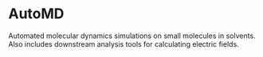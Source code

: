 # AutoMD
Automated molecular dynamics simulations on small molecules in solvents. Also includes downstream analysis tools for calculating electric fields.
